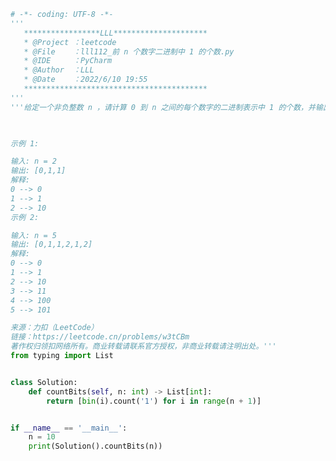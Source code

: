 
<BlogInfo id="1187" title="115.前 n 个数字二进制中  的个数" author="白日梦想猿" pv=0 read_times=0 pre_cost_time="0分43秒" category="leetcode" tag_list="['leetcode']" create_time="2022.06.10 19:55:38" update_time="2022.06.10 20:02:02" />

```python
# -*- coding: UTF-8 -*-
'''
   *****************LLL*********************
   * @Project ：leetcode                       
   * @File    ：lll112_前 n 个数字二进制中 1 的个数.py                  
   * @IDE     ：PyCharm             
   * @Author  ：LLL                         
   * @Date    ：2022/6/10 19:55             
   *****************************************
'''
'''给定一个非负整数 n ，请计算 0 到 n 之间的每个数字的二进制表示中 1 的个数，并输出一个数组。

 

示例 1:

输入: n = 2
输出: [0,1,1]
解释: 
0 --> 0
1 --> 1
2 --> 10
示例 2:

输入: n = 5
输出: [0,1,1,2,1,2]
解释:
0 --> 0
1 --> 1
2 --> 10
3 --> 11
4 --> 100
5 --> 101

来源：力扣（LeetCode）
链接：https://leetcode.cn/problems/w3tCBm
著作权归领扣网络所有。商业转载请联系官方授权，非商业转载请注明出处。'''
from typing import List


class Solution:
    def countBits(self, n: int) -> List[int]:
        return [bin(i).count('1') for i in range(n + 1)]


if __name__ == '__main__':
    n = 10
    print(Solution().countBits(n))

```
